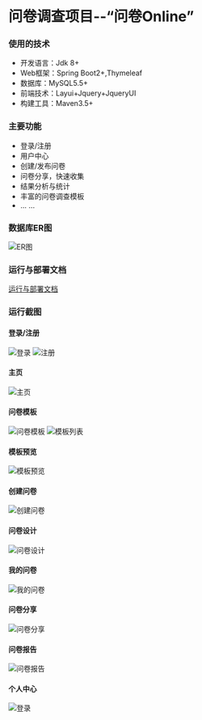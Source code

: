 # 问卷调查项目--“问卷Online”

### 使用的技术
* 开发语言：Jdk 8+
* Web框架：Spring Boot2+,Thymeleaf
* 数据库：MySQL5.5+
* 前端技术：Layui+Jquery+JqueryUI
* 构建工具：Maven3.5+

### 主要功能
* 登录/注册
* 用户中心
* 创建/发布问卷
* 问卷分享，快速收集
* 结果分析与统计
* 丰富的问卷调查模板
* ... ...

### 数据库ER图
![ER图](docs/ER图.png)

### 运行与部署文档
[运行与部署文档](RUN_DEPLOY.md)

### 运行截图
#### 登录/注册
![登录](docs/screenshots/login.png)
![注册](docs/screenshots/signup.png)

#### 主页
![主页](docs/screenshots/index.png)

#### 问卷模板
![问卷模板](docs/screenshots/template.png)
![模板列表](docs/screenshots/template_list.jpg)

#### 模板预览
![模板预览](docs/screenshots/template_detail.png)

#### 创建问卷
![创建问卷](docs/screenshots/questionnaire_create.png)

#### 问卷设计
![问卷设计](docs/screenshots/questionnaire_design.png)

#### 我的问卷
![我的问卷](docs/screenshots/questionnaire_list.jpg)

#### 问卷分享
![问卷分享](docs/screenshots/questionnaire_share.png)

#### 问卷报告
![问卷报告](docs/screenshots/report.png)

#### 个人中心
![登录](docs/screenshots/profile.png)
